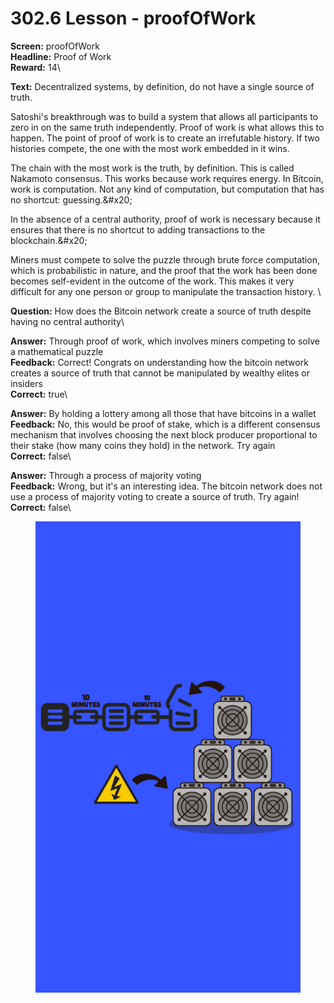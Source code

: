 # 302.6 Lesson - proofOfWork

**Screen:** proofOfWork\
**Headline:** Proof of Work\
**Reward:** 14\

**Text:** Decentralized systems, by definition, do not have a single source of truth.

Satoshi&#x27;s breakthrough was to build a system that allows all participants to zero in on the same truth independently. Proof of work is what allows this to happen. The point of proof of work is to create an irrefutable history. If two histories compete, the one with the most work embedded in it wins.

The chain with the most work is the truth, by definition. This is called Nakamoto consensus. This works because work requires energy. In Bitcoin, work is computation. Not any kind of computation, but computation that has no shortcut: guessing.&amp;#x20;

  In the absence of a central authority, proof of work is necessary because it ensures that there is no shortcut to adding transactions to the blockchain.&amp;#x20;

  Miners must compete to solve the puzzle through brute force computation, which is probabilistic in nature, and the proof that the work has been done becomes self-evident in the outcome of the work. This makes it very difficult for any one person or group to manipulate the transaction history.
\

**Question:** How does the Bitcoin network create a source of truth despite having no central authority\

**Answer:** Through proof of work, which involves miners competing to solve a mathematical puzzle\
**Feedback:** Correct! Congrats on understanding how the bitcoin network creates a source of truth that cannot be manipulated by wealthy elites or insiders\
**Correct:** true\

**Answer:** By holding a lottery among all those that have bitcoins in a wallet\
**Feedback:** No, this would be proof of stake, which is a different consensus mechanism that involves choosing the next block producer proportional to their stake (how many coins they hold) in the network. Try again\
**Correct:** false\

**Answer:** Through a process of majority voting\
**Feedback:** Wrong, but it&#x27;s an interesting idea. The bitcoin network does not use a process of majority voting to create a source of truth. Try again!\
**Correct:** false\


<figure><img src="../.gitbook/assets/302-06.png" alt=""><figcaption></figcaption></figure>

